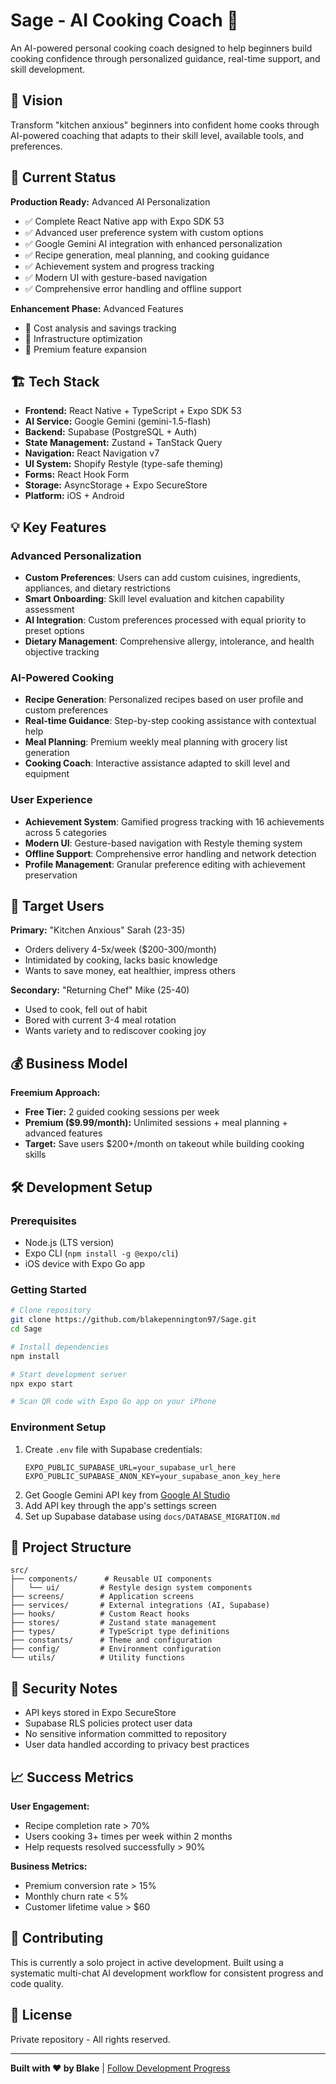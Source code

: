 # Sage - AI Cooking Coach 🍳

An AI-powered personal cooking coach designed to help beginners build cooking confidence through personalized guidance, real-time support, and skill development.

## 🎯 Vision

Transform "kitchen anxious" beginners into confident home cooks through AI-powered coaching that adapts to their skill level, available tools, and preferences.

## 🚀 Current Status

**Production Ready:** Advanced AI Personalization

- ✅ Complete React Native app with Expo SDK 53
- ✅ Advanced user preference system with custom options
- ✅ Google Gemini AI integration with enhanced personalization
- ✅ Recipe generation, meal planning, and cooking guidance
- ✅ Achievement system and progress tracking
- ✅ Modern UI with gesture-based navigation
- ✅ Comprehensive error handling and offline support

**Enhancement Phase:** Advanced Features

- 🔄 Cost analysis and savings tracking
- 🔄 Infrastructure optimization
- 🔄 Premium feature expansion

## 🏗 Tech Stack

- **Frontend:** React Native + TypeScript + Expo SDK 53
- **AI Service:** Google Gemini (gemini-1.5-flash)
- **Backend:** Supabase (PostgreSQL + Auth)
- **State Management:** Zustand + TanStack Query
- **Navigation:** React Navigation v7
- **UI System:** Shopify Restyle (type-safe theming)
- **Forms:** React Hook Form
- **Storage:** AsyncStorage + Expo SecureStore
- **Platform:** iOS + Android

## 💡 Key Features

### Advanced Personalization

- **Custom Preferences**: Users can add custom cuisines, ingredients, appliances, and dietary restrictions
- **Smart Onboarding**: Skill level evaluation and kitchen capability assessment
- **AI Integration**: Custom preferences processed with equal priority to preset options
- **Dietary Management**: Comprehensive allergy, intolerance, and health objective tracking

### AI-Powered Cooking

- **Recipe Generation**: Personalized recipes based on user profile and custom preferences
- **Real-time Guidance**: Step-by-step cooking assistance with contextual help
- **Meal Planning**: Premium weekly meal planning with grocery list generation
- **Cooking Coach**: Interactive assistance adapted to skill level and equipment

### User Experience

- **Achievement System**: Gamified progress tracking with 16 achievements across 5 categories
- **Modern UI**: Gesture-based navigation with Restyle theming system
- **Offline Support**: Comprehensive error handling and network detection
- **Profile Management**: Granular preference editing with achievement preservation

## 🎪 Target Users

**Primary:** "Kitchen Anxious" Sarah (23-35)

- Orders delivery 4-5x/week ($200-300/month)
- Intimidated by cooking, lacks basic knowledge
- Wants to save money, eat healthier, impress others

**Secondary:** "Returning Chef" Mike (25-40)

- Used to cook, fell out of habit
- Bored with current 3-4 meal rotation
- Wants variety and to rediscover cooking joy

## 💰 Business Model

**Freemium Approach:**

- **Free Tier:** 2 guided cooking sessions per week
- **Premium ($9.99/month):** Unlimited sessions + meal planning + advanced features
- **Target:** Save users $200+/month on takeout while building cooking skills

## 🛠 Development Setup

### Prerequisites

- Node.js (LTS version)
- Expo CLI (`npm install -g @expo/cli`)
- iOS device with Expo Go app

### Getting Started

```bash
# Clone repository
git clone https://github.com/blakepennington97/Sage.git
cd Sage

# Install dependencies
npm install

# Start development server
npx expo start

# Scan QR code with Expo Go app on your iPhone
```

### Environment Setup

1. Create `.env` file with Supabase credentials:
   ```
   EXPO_PUBLIC_SUPABASE_URL=your_supabase_url_here
   EXPO_PUBLIC_SUPABASE_ANON_KEY=your_supabase_anon_key_here
   ```
2. Get Google Gemini API key from [Google AI Studio](https://aistudio.google.com/)
3. Add API key through the app's settings screen
4. Set up Supabase database using `docs/DATABASE_MIGRATION.md`

## 📁 Project Structure

```
src/
├── components/      # Reusable UI components
│   └── ui/         # Restyle design system components  
├── screens/        # Application screens
├── services/       # External integrations (AI, Supabase)
├── hooks/          # Custom React hooks  
├── stores/         # Zustand state management
├── types/          # TypeScript type definitions
├── constants/      # Theme and configuration
├── config/         # Environment configuration
└── utils/          # Utility functions
```

## 🔐 Security Notes

- API keys stored in Expo SecureStore
- Supabase RLS policies protect user data
- No sensitive information committed to repository
- User data handled according to privacy best practices

## 📈 Success Metrics

**User Engagement:**

- Recipe completion rate > 70%
- Users cooking 3+ times per week within 2 months
- Help requests resolved successfully > 90%

**Business Metrics:**

- Premium conversion rate > 15%
- Monthly churn rate < 5%
- Customer lifetime value > $60

## 🤝 Contributing

This is currently a solo project in active development. Built using a systematic multi-chat AI development workflow for consistent progress and code quality.

## 📄 License

Private repository - All rights reserved.

---

**Built with ❤️ by Blake** | [Follow Development Progress](./PROGRESS_LOG.md)
